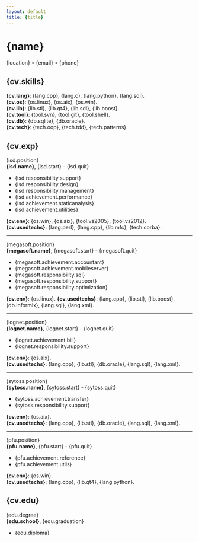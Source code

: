 ```yaml
---
layout: default
title: {title}
---
```


# {name}

{location} • {email} • {phone}

## {cv.skills}

**{cv.lang}**: {lang.cpp}, {lang.c}, {lang.python}, {lang.sql}.  
**{cv.os}**: {os.linux}, {os.aix}, {os.win}.  
**{cv.lib}**: {lib.stl}, {lib.qt4}, {lib.sdl}, {lib.boost}.  
**{cv.tool}**: {tool.svn}, {tool.git}, {tool.shell}.  
**{cv.db}**: {db.sqlite}, {db.oracle}.  
**{cv.tech}**: {tech.oop}, {tech.tdd}, {tech.patterns}.  

## {cv.exp}

{isd.position}  
**{isd.name}**, {isd.start} - {isd.quit}

* {isd.responsibility.support}
* {isd.responsibility.design}
* {isd.responsibility.management}
* {isd.achievement.performance}
* {isd.achievement.staticanalysis}
* {isd.achievement.utilities}

**{cv.env}**: {os.win}, {os.aix}, {tool.vs2005}, {tool.vs2012}.  
**{cv.usedtechs}**: {lang.perl}, {lang.cpp}, {lib.mfc}, {tech.corba}.

----

{megasoft.position}  
**{megasoft.name}**, {megasoft.start} - {megasoft.quit}

* {megasoft.achievement.accountant}
* {megasoft.achievement.mobileserver}
* {megasoft.responsibility.sql}
* {megasoft.responsibility.support}
* {megasoft.responsibility.optimization}

**{cv.env}**: {os.linux}.
**{cv.usedtechs}**: {lang.cpp}, {lib.stl}, {lib.boost}, {db.informix}, {lang.sql}, {lang.xml}.

----

{lognet.position}  
**{lognet.name}**, {lognet.start} - {lognet.quit}

* {lognet.achievement.bill}
* {lognet.responsibility.support}

**{cv.env}**: {os.aix}.  
**{cv.usedtechs}**: {lang.cpp}, {lib.stl}, {db.oracle}, {lang.sql}, {lang.xml}.

----

{sytoss.position}  
**{sytoss.name}**, {sytoss.start} - {sytoss.quit}

* {sytoss.achievement.transfer}
* {sytoss.responsibility.support}

**{cv.env}**: {os.aix}.  
**{cv.usedtechs}**: {lang.cpp}, {lib.stl}, {db.oracle}, {lang.sql}, {lang.xml}.

----

{pfu.position}  
**{pfu.name}**, {pfu.start} - {pfu.quit}

* {pfu.achievement.reference}
* {pfu.achievement.utils}

**{cv.env}**: {os.win}.  
**{cv.usedtechs}**: {lang.cpp}, {lib.qt4}, {lang.python}.

## {cv.edu}

{edu.degree}  
**{edu.school}**, {edu.graduation}

* {edu.diploma}
